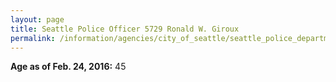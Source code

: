 ```yaml
---
layout: page
title: Seattle Police Officer 5729 Ronald W. Giroux
permalink: /information/agencies/city_of_seattle/seattle_police_department/copbook/5729/
---
```


**Age as of Feb. 24, 2016:** 45
